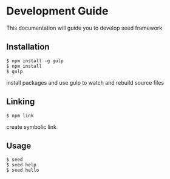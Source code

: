 # Development Guide

This documentation will guide you to develop seed framework

## Installation

```
$ npm install -g gulp
$ npm install
$ gulp
```

install packages and use gulp to watch and rebuild source files

## Linking

```
$ npm link
```

create symbolic link

## Usage

```
$ seed
$ seed help
$ seed hello
```
